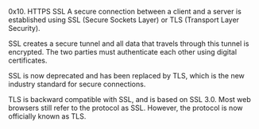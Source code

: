 0x10. HTTPS SSL
A secure connection between a client and a server is established using SSL (Secure Sockets Layer) or TLS (Transport Layer Security).

SSL creates a secure tunnel and all data that travels through this tunnel is encrypted. The two parties must authenticate each other using digital certificates.

SSL is now deprecated and has been replaced by TLS, which is the new industry standard for secure connections.

TLS is backward compatible with SSL, and is based on SSL 3.0. Most web browsers still refer to the protocol as SSL. However, the protocol is now officially known as TLS.


